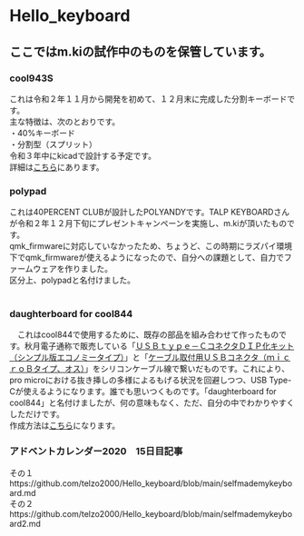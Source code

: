 # Hello_keyboard

## ここではm.kiの試作中のものを保管しています。

### cool943S
これは令和２年１１月から開発を初めて、１２月末に完成した分割キーボードです。<br>
主な特徴は、次のとおりです。<br>
・40%キーボード<br>
・分割型（スプリット）<br>
令和３年中にkicadで設計する予定です。<br>
詳細は[こちら](https://github.com/telzo2000/Hello_keyboard/blob/main/cool943S/README.md)にあります。
<br>

### polypad
これは40PERCENT CLUBが設計したPOLYANDYです。TALP KEYBOARDさんが令和２年１２月下旬にプレゼントキャンペーンを実施し、m.kiが頂いたものです。<br>
qmk_firmwareに対応していなかったため、ちょうど、この時期にラズパイ環境下でqmk_firmwareが使えるようになったので、自分への課題として、自力でファームウェアを作りました。<br>
区分上、polypadと名付けました。<br>
<br>

### daughterboard for cool844
　これはcool844で使用するために、既存の部品を組み合わせて作ったものです。秋月電子通称で販売している「[ＵＳＢｔｙｐｅ－ＣコネクタＤＩＰ化キット（シンプル版エコノミータイプ）](https://akizukidenshi.com/catalog/g/gK-15426/)」と「[ケーブル取付用ＵＳＢコネクタ（ｍｉｃｒｏＢタイプ、オス）](https://akizukidenshi.com/catalog/g/gC-07666/)」をシリコンケーブル線で繋いだものです。これにより、pro microにおける抜き挿しの多様によるもげる状況を回避しつつ、USB Type-Cが使えるようになります。誰でも思いつくものです。「daughterboard for cool844」と名付けましたが、何の意味もなく、ただ、自分の中でわかりやすくしただけです。<br>
 作成方法は[こちら](https://github.com/telzo2000/Hello_keyboard/blob/main/dbforcool844/buildlog.md)になります。<br>


### アドベントカレンダー2020　15日目記事
その１https://github.com/telzo2000/Hello_keyboard/blob/main/selfmademykeyboard.md
<br>
その２https://github.com/telzo2000/Hello_keyboard/blob/main/selfmademykeyboard2.md
<br>

